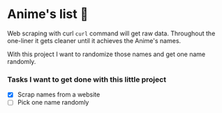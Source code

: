 # Anime's list 	🙂

Web scraping with curl `curl` command will get raw data. Throughout the one-liner it gets cleaner until it achieves the Anime's names.

With this project I want to randomize those names and get one name randomly.

### Tasks I want to get done with this little project


- [x] Scrap names from a website 
- [ ] Pick one name randomly
